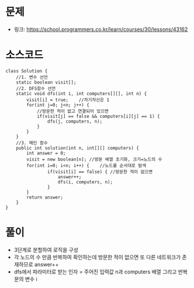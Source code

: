 # 문제
- 링크: 
<https://school.programmers.co.kr/learn/courses/30/lessons/43162>

# 소스코드
```
class Solution {
    //1. 변수 선언
    static boolean visit[];
    //2. DFS함수 선언
    static void dfs(int i, int computers[][], int n) {
		visit[i] = true;    //자기자신은 1
		for(int j=0; j<n; j++) {
            //방문한 적이 없고 연결되어 있으면
			if(visit[j] == false && computers[i][j] == 1) {
				dfs(j, computers, n);
			}
		}
	}
    //3. 메인 함수
    public int solution(int n, int[][] computers) {
        int answer = 0;
        visit = new boolean[n]; //방문 배열 초기화, 크기=노드의 수
        for(int i=0; i<n; i++) {    //노드를 순서대로 탐색
        		if(visit[i] == false) { //방문한 적이 없으면
        			answer++;
        			dfs(i, computers, n);
        		}
        }
        return answer;
    }
}
```
# 풀이
- 3단계로 분할하여 로직을 구성
- 각 노드의 수 만큼 반복하여 확인하는데 방문한 적이 없으면 또 다른 네트워크가 존재하므로 answer++
- dfs에서 파라미터로 받는 인자 = 주어진 입력값 n과 computers 배열 그리고 반복문의 변수 i
